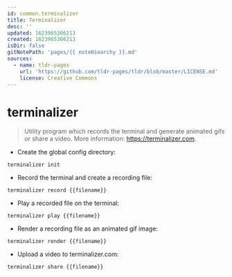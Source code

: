 ```yaml
---
id: common.terminalizer
title: Terminalizer
desc: ''
updated: 1623965306213
created: 1623965306213
isDir: false
gitNotePath: 'pages/{{ noteHiearchy }}.md'
sources:
  - name: tldr-pages
    url: 'https://github.com/tldr-pages/tldr/blob/master/LICENSE.md'
    license: Creative Commons
---
```

# terminalizer

> Utility program which records the terminal and generate animated gifs or share a video.
> More information: <https://terminalizer.com>.

- Create the global config directory:

`terminalizer init`

- Record the terminal and create a recording file:

`terminalizer record {{filename}}`

- Play a recorded file on the terminal:

`terminalizer play {{filename}}`

- Render a recording file as an animated gif image:

`terminalizer render {{filename}}`

- Upload a video to terminalizer.com:

`terminalizer share {{filename}}`

